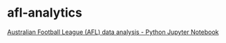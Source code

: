 # afl-analytics
[Australian Football League (AFL) data analysis - Python Jupyter Notebook](http://github.com/jdeboer/afl-analytics/AFL%20Analytics%20-%20Johann%20de%20Boer.html)
